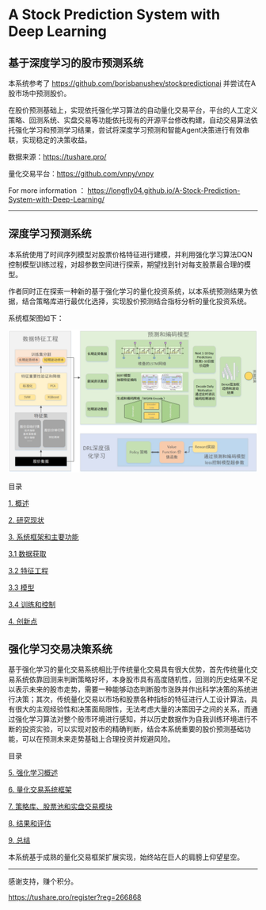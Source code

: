 A Stock Prediction System with Deep Learning 
====
基于深度学习的股市预测系统
----

本系统参考了 https://github.com/borisbanushev/stockpredictionai 并尝试在A股市场中预测股价。

在股价预测基础上，实现依托强化学习算法的自动量化交易平台，平台的人工定义策略、回测系统、实盘交易等功能依托现有的开源平台修改构建，自动交易算法依托强化学习和预测学习结果，尝试将深度学习预测和智能Agent决策进行有效串联，实现稳定的决策收益。

数据来源：https://tushare.pro/

量化交易平台：https://github.com/vnpy/vnpy

For more information ： https://longfly04.github.io/A-Stock-Prediction-System-with-Deep-Learning/

-----

## 深度学习预测系统

本系统使用了时间序列模型对股票价格特征进行建模，并利用强化学习算法DQN控制模型训练过程，对超参数空间进行探索，期望找到针对每支股票最合理的模型。


作者同时正在探索一种新的基于强化学习的量化投资系统，以本系统预测结果为依据，结合策略库进行最优化选择，实现股价预测结合指标分析的量化投资系统。

系统框架图如下：

![模型框架](doc/模型框架v2.0.jpg)

目录

[1. 概述](doc/1.概述.md)

[2. 研究现状](doc/2.研究现状.md)

[3. 系统框架和主要功能](doc/3.0系统框架和主要功能.md)

[3.1 数据获取](doc/3.1数据获取.md)

[3.2 特征工程](doc/3.2特征工程.md)

[3.3 模型](doc/3.3模型搭建.md)

[3.4 训练和控制](doc/3.4模型训练和调参.md)

[4. 创新点](doc/4.算法改进和创新点.md)


## 强化学习交易决策系统

基于强化学习的量化交易系统相比于传统量化交易具有很大优势，首先传统量化交易系统依靠回测来判断策略好坏，本身股市具有高度随机性，回测的历史结果不足以表示未来的股市走势，需要一种能够动态判断股市涨跌并作出科学决策的系统进行决策；其次，传统量化交易以市场和股票各种指标的特征进行人工设计算法，具有很大的主观经验性和决策面局限性，无法考虑大量的决策因子之间的关系，而通过强化学习算法对整个股市环境进行感知，并以历史数据作为自我训练环境进行不断的投资实验，可以实现对股市的精确判断，结合本系统重要的股价预测基础功能，可以在预测未来走势基础上合理投资并规避风险。

目录

[5. 强化学习概述](doc/5.强化学习概述.md)

[6. 量化交易系统框架](doc/6.量化交易系统框架.md)

[7. 策略库、股票池和实盘交易模块](doc/7.功能模块.md)

[8. 结果和评估](doc/8.结果和评估.md)

[9. 总结](doc/9.总结.md)

本系统基于成熟的量化交易框架扩展实现，始终站在巨人的肩膀上仰望星空。

-----

感谢支持，赚个积分。

https://tushare.pro/register?reg=266868 




